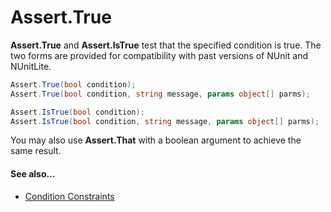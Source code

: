 # Assert.True


**Assert.True** and **Assert.IsTrue** test that the specified condition is true.
The two forms are provided for compatibility with past versions of NUnit and
NUnitLite.

```csharp
Assert.True(bool condition);
Assert.True(bool condition, string message, params object[] parms);

Assert.IsTrue(bool condition);
Assert.IsTrue(bool condition, string message, params object[] parms);
```

You may also use **Assert.That** with a boolean argument to achieve the
same result.

#### See also...
 * [Condition Constraints](xref:constraints#condition-constraints)
